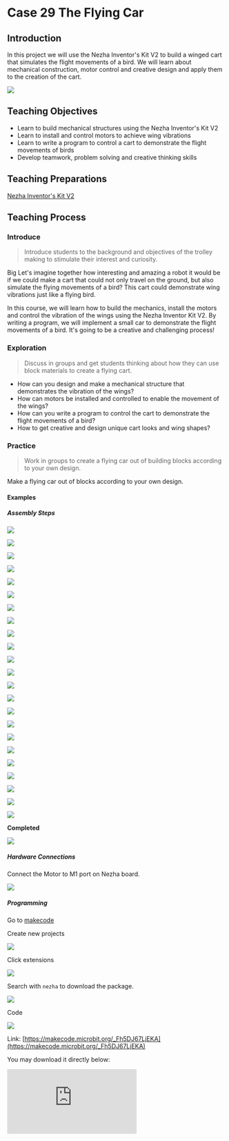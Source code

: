 ﻿---
sidebar_position: 30
---

# Case 29 The Flying Car

## Introduction

In this project we will use the Nezha Inventor's Kit V2 to build a winged cart that simulates the flight movements of a bird. We will learn about mechanical construction, motor control and creative design and apply them to the creation of the cart.

![](https://wiki-media-ef.oss-cn-hongkong.aliyuncs.com//images/nezha-inventors-kit-v2-case-29-01.png)


## Teaching Objectives

- Learn to build mechanical structures using the Nezha Inventor's Kit V2
- Learn to install and control motors to achieve wing vibrations
- Learn to write a program to control a cart to demonstrate the flight movements of birds
- Develop teamwork, problem solving and creative thinking skills

## Teaching Preparations

[ Nezha Inventor's Kit V2](https://www.elecfreaks.com/nezha-inventor-s-kit-v2-for-micro-bit.html)


## Teaching Process

### Introduce

>Introduce students to the background and objectives of the trolley making to stimulate their interest and curiosity.

Big Let's imagine together how interesting and amazing a robot it would be if we could make a cart that could not only travel on the ground, but also simulate the flying movements of a bird? This cart could demonstrate wing vibrations just like a flying bird.

In this course, we will learn how to build the mechanics, install the motors and control the vibration of the wings using the Nezha Inventor Kit V2. By writing a program, we will implement a small car to demonstrate the flight movements of a bird. It's going to be a creative and challenging process!

### Exploration

> Discuss in groups and get students thinking about how they can use block materials to create a flying cart.

- How can you design and make a mechanical structure that demonstrates the vibration of the wings?
- How can motors be installed and controlled to enable the movement of the wings?
- How can you write a program to control the cart to demonstrate the flight movements of a bird?
- How to get creative and design unique cart looks and wing shapes?

### Practice

> Work in groups to create a flying car out of building blocks according to your own design.

Make a flying car out of blocks according to your own design.

#### Examples

##### Assembly Steps

![](https://wiki-media-ef.oss-cn-hongkong.aliyuncs.com//images/nezha-inventors-kit-v2-step-29-01.png)

![](https://wiki-media-ef.oss-cn-hongkong.aliyuncs.com//images/nezha-inventors-kit-v2-step-29-02.png)

![](https://wiki-media-ef.oss-cn-hongkong.aliyuncs.com//images/nezha-inventors-kit-v2-step-29-03.png)

![](https://wiki-media-ef.oss-cn-hongkong.aliyuncs.com//images/nezha-inventors-kit-v2-step-29-04.png)

![](https://wiki-media-ef.oss-cn-hongkong.aliyuncs.com//images/nezha-inventors-kit-v2-step-29-05.png)

![](https://wiki-media-ef.oss-cn-hongkong.aliyuncs.com//images/nezha-inventors-kit-v2-step-29-06.png)

![](https://wiki-media-ef.oss-cn-hongkong.aliyuncs.com//images/nezha-inventors-kit-v2-step-29-07.png)

![](https://wiki-media-ef.oss-cn-hongkong.aliyuncs.com//images/nezha-inventors-kit-v2-step-29-08.png)

![](https://wiki-media-ef.oss-cn-hongkong.aliyuncs.com//images/nezha-inventors-kit-v2-step-29-09.png)

![](https://wiki-media-ef.oss-cn-hongkong.aliyuncs.com//images/nezha-inventors-kit-v2-step-29-10.png)

![](https://wiki-media-ef.oss-cn-hongkong.aliyuncs.com//images/nezha-inventors-kit-v2-step-29-11.png)

![](https://wiki-media-ef.oss-cn-hongkong.aliyuncs.com//images/nezha-inventors-kit-v2-step-29-12.png)

![](https://wiki-media-ef.oss-cn-hongkong.aliyuncs.com//images/nezha-inventors-kit-v2-step-29-13.png)

![](https://wiki-media-ef.oss-cn-hongkong.aliyuncs.com//images/nezha-inventors-kit-v2-step-29-14.png)

![](https://wiki-media-ef.oss-cn-hongkong.aliyuncs.com//images/nezha-inventors-kit-v2-step-29-15.png)

![](https://wiki-media-ef.oss-cn-hongkong.aliyuncs.com//images/nezha-inventors-kit-v2-step-29-16.png)

![](https://wiki-media-ef.oss-cn-hongkong.aliyuncs.com//images/nezha-inventors-kit-v2-step-29-17.png)

![](https://wiki-media-ef.oss-cn-hongkong.aliyuncs.com//images/nezha-inventors-kit-v2-step-29-18.png)

![](https://wiki-media-ef.oss-cn-hongkong.aliyuncs.com//images/nezha-inventors-kit-v2-step-29-19.png)

![](https://wiki-media-ef.oss-cn-hongkong.aliyuncs.com//images/nezha-inventors-kit-v2-step-29-20.png)

![](https://wiki-media-ef.oss-cn-hongkong.aliyuncs.com//images/nezha-inventors-kit-v2-step-29-21.png)

![](https://wiki-media-ef.oss-cn-hongkong.aliyuncs.com//images/nezha-inventors-kit-v2-step-29-22.png)

![](https://wiki-media-ef.oss-cn-hongkong.aliyuncs.com//images/nezha-inventors-kit-v2-step-29-23.png)

**Completed**

![](https://wiki-media-ef.oss-cn-hongkong.aliyuncs.com//images/nezha-inventors-kit-v2-case-29-01.png)


##### Hardware Connections

Connect the Motor to M1 port on Nezha board. 

![](https://wiki-media-ef.oss-cn-hongkong.aliyuncs.com//images/nezha-inventors-kit-v2-case-07-02.png)

##### Programming

Go to [makecode](https://makecode.microbit.org/#)

Create new projects

![](https://wiki-media-ef.oss-cn-hongkong.aliyuncs.com//images/nezha-inventors-kit-v2-case-19-03.png)

Click extensions

![](https://wiki-media-ef.oss-cn-hongkong.aliyuncs.com//images/nezha-inventors-kit-v2-case-19-04.png)


Search with `nezha` to download the package. 

![](https://wiki-media-ef.oss-cn-hongkong.aliyuncs.com//images/nezha-inventors-kit-v2-case-19-06.png)

Code

![](https://wiki-media-ef.oss-cn-hongkong.aliyuncs.com//images/nezha-inventors-kit-v2-case-29-07.png)


Link: [https://makecode.microbit.org/_Fh5DJ67LjEKA](https://makecode.microbit.org/_Fh5DJ67LjEKA)

You may download it directly below:

<div
    style={{
        position: 'relative',
        paddingBottom: '60%',
        overflow: 'hidden',
    }}
>
    <iframe
        src="https://makecode.microbit.org/_Fh5DJ67LjEKA"
        frameborder="0"
        sandbox="allow-popups allow-forms allow-scripts allow-same-origin"
        style={{
            position: 'absolute',
            width: '100%',
            height: '100%',
        }}
    />
</div>



### Demonstration

>Present in groups and compare the results and effectiveness of each group.

#### Result

Press A on the micro:bit to move the cart forward while fluttering its wings, press B on the micro:bit to stop the cart.

![](https://wiki-media-ef.oss-cn-hongkong.aliyuncs.com//images/nezha-inventors-kit-v2-case-29.gif)

###  Reflection

>Share in groups so that students in each group can share their production process and insights, summarise the problems and solutions they encountered, and evaluate their strengths and weaknesses.
